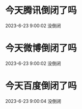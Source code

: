# 今天腾讯倒闭了吗

2023-6-23 9:00:02 没倒闭

# 今天微博倒闭了吗

2023-6-23 9:00:02 没倒闭

# 今天百度倒闭了吗

2023-6-23 9:00:04 没倒闭

